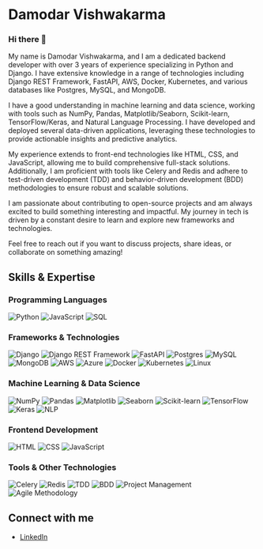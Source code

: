 # Damodar Vishwakarma

### Hi there 👋

My name is Damodar Vishwakarma, and I am a dedicated backend developer with over 3 years of experience specializing in Python and Django. I have extensive knowledge in a range of technologies including Django REST Framework, FastAPI, AWS, Docker, Kubernetes, and various databases like Postgres, MySQL, and MongoDB.

I have a good understanding in machine learning and data science, working with tools such as NumPy, Pandas, Matplotlib/Seaborn, Scikit-learn, TensorFlow/Keras, and Natural Language Processing. I have developed and deployed several data-driven applications, leveraging these technologies to provide actionable insights and predictive analytics.

My experience extends to front-end technologies like HTML, CSS, and JavaScript, allowing me to build comprehensive full-stack solutions. Additionally, I am proficient with tools like Celery and Redis and adhere to test-driven development (TDD) and behavior-driven development (BDD) methodologies to ensure robust and scalable solutions.

I am passionate about contributing to open-source projects and am always excited to build something interesting and impactful. My journey in tech is driven by a constant desire to learn and explore new frameworks and technologies.

Feel free to reach out if you want to discuss projects, share ideas, or collaborate on something amazing!

## Skills & Expertise

### Programming Languages
![Python](https://img.shields.io/badge/-Python-000?&logo=Python)
![JavaScript](https://img.shields.io/badge/-JavaScript-000?&logo=JavaScript)
![SQL](https://img.shields.io/badge/-SQL-000?&logo=MySQL)

### Frameworks & Technologies
![Django](https://img.shields.io/badge/-Django-000?&logo=Django)
![Django REST Framework](https://img.shields.io/badge/-Django%20REST%20Framework-000?&logo=django)
![FastAPI](https://img.shields.io/badge/-FastAPI-000?&logo=fastapi)
![Postgres](https://img.shields.io/badge/-Postgres-000?&logo=postgresql)
![MySQL](https://img.shields.io/badge/-MySQL-000?&logo=mysql)
![MongoDB](https://img.shields.io/badge/-MongoDB-000?&logo=mongodb)
![AWS](https://img.shields.io/badge/-AWS-000?&logo=Amazon-AWS)
![Azure](https://img.shields.io/badge/-Azure-000?&logo=microsoft-azure)
![Docker](https://img.shields.io/badge/-Docker-000?&logo=docker)
![Kubernetes](https://img.shields.io/badge/-Kubernetes-000?&logo=kubernetes)
![Linux](https://img.shields.io/badge/-Linux-000?&logo=linux)

### Machine Learning & Data Science
![NumPy](https://img.shields.io/badge/-NumPy-000?&logo=numpy)
![Pandas](https://img.shields.io/badge/-Pandas-000?&logo=pandas)
![Matplotlib](https://img.shields.io/badge/-Matplotlib-000?&logo=matplotlib)
![Seaborn](https://img.shields.io/badge/-Seaborn-000?&logo=seaborn)
![Scikit-learn](https://img.shields.io/badge/-Scikit--learn-000?&logo=scikit-learn)
![TensorFlow](https://img.shields.io/badge/-TensorFlow-000?&logo=tensorflow)
![Keras](https://img.shields.io/badge/-Keras-000?&logo=keras)
![NLP](https://img.shields.io/badge/-NLP-000?&logo=natural-language-processing)

### Frontend Development
![HTML](https://img.shields.io/badge/-HTML-000?&logo=html5)
![CSS](https://img.shields.io/badge/-CSS-000?&logo=css3)
![JavaScript](https://img.shields.io/badge/-JavaScript-000?&logo=javascript)

### Tools & Other Technologies
![Celery](https://img.shields.io/badge/-Celery-000?&logo=celery)
![Redis](https://img.shields.io/badge/-Redis-000?&logo=redis)
![TDD](https://img.shields.io/badge/-TDD-000?&logo=testing)
![BDD](https://img.shields.io/badge/-BDD-000?&logo=testing)
![Project Management](https://img.shields.io/badge/-Project%20Management-000?&logo=project-management)
![Agile Methodology](https://img.shields.io/badge/-Agile%20Methodology-000?&logo=agile)

## Connect with me
- [LinkedIn](https://www.linkedin.com/in/damodar-vishwakarma-363b28199/)


